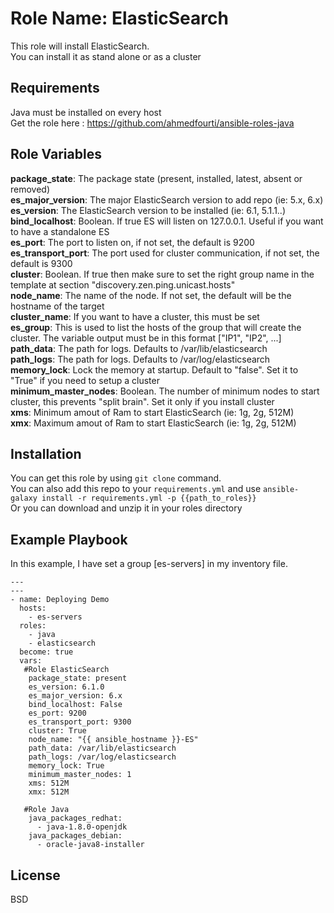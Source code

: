 Role Name: ElasticSearch
========================

This role will install ElasticSearch.  
You can install it as stand alone or as a cluster

Requirements
------------

Java must be installed on every host  
Get the role here : https://github.com/ahmedfourti/ansible-roles-java  

Role Variables
--------------

**package_state**: The package state (present, installed, latest, absent or removed)     
**es_major_version**: The major ElasticSearch version to add repo (ie: 5.x, 6.x)   
**es_version**: The ElasticSearch version to be installed (ie: 6.1, 5.1.1..)  
**bind_localhost**: Boolean. If true ES will listen on 127.0.0.1. Useful if you want to have a standalone ES     
**es_port**: The port to listen on, if not set, the default is 9200        
**es_transport_port**: The port used for cluster communication, if not set, the default is 9300  
**cluster**: Boolean. If true then make sure to set the right group name in the template at section "discovery.zen.ping.unicast.hosts"     
**node_name**: The name of the node. If not set, the default will be the hostname of the target      
**cluster_name**: If you want to have a cluster, this must be set  
**es_group**: This is used to list the hosts of the group that will create the cluster. The variable output must be in this format ["IP1", "IP2", ...]        
**path_data**: The path for logs. Defaults to /var/lib/elasticsearch    
**path_logs**: The path for logs. Defaults to /var/log/elasticsearch             
**memory_lock**: Lock the memory at startup. Default to "false". Set it to "True" if you need to setup a cluster   
**minimum_master_nodes**: Boolean. The number of minimum nodes to start cluster, this prevents "split brain". Set it only if you install cluster  
**xms**: Minimum amout of Ram to start ElasticSearch (ie: 1g, 2g, 512M)    
**xmx**: Maximum amout of Ram to start ElasticSearch (ie: 1g, 2g, 512M)       

Installation
------------

You can get this role by using ```git clone``` command.  
You can also add this repo to your ```requirements.yml``` and use ```ansible-galaxy install -r requirements.yml -p {{path_to_roles}}```  
Or you can download and unzip it in your roles directory  


Example Playbook
----------------

In this example, I have set a group [es-servers] in my inventory file.  

    ---
    ---
    - name: Deploying Demo
      hosts:
        - es-servers
      roles:
        - java
        - elasticsearch
      become: true
      vars:
       #Role ElasticSearch
        package_state: present
        es_version: 6.1.0
        es_major_version: 6.x
        bind_localhost: False
        es_port: 9200
        es_transport_port: 9300
        cluster: True
        node_name: "{{ ansible_hostname }}-ES"
        path_data: /var/lib/elasticsearch
        path_logs: /var/log/elasticsearch
        memory_lock: True
        minimum_master_nodes: 1
        xms: 512M
        xmx: 512M
        
       #Role Java
        java_packages_redhat:
          - java-1.8.0-openjdk
        java_packages_debian:
          - oracle-java8-installer

License
-------

BSD

